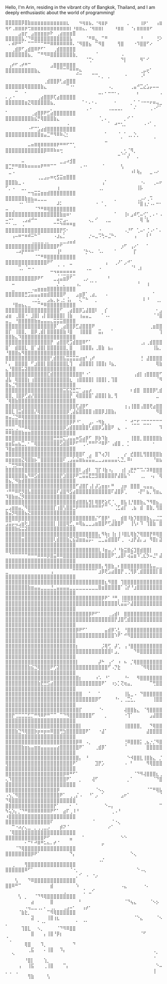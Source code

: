 Hello, I'm Arin, residing in the vibrant city of Bangkok, Thailand, and I am deeply enthusiastic about the world of programming!

⣿⣿⣿⣿⣿⡿⣿⣷⣶⣶⣶⣶⣶⣶⣶⣶⣶⣶⣶⣆⠀⠀⠀⠲⢶⣶⣦⡀⠐⢶⣶⡶⠀⠀⠀⠀⠀⠀⡀⠀⠀⠀⢰⡶⠂⠀⠀⢠⣶⢶⠖⢀⣶⣶⣶⡶⢒⣶⣶⣶⣶⣶⣶⣶⣶⣶⣶⣶⣶⡆⠰⣶⣶⣄⡀⠐⢶⣶⣶⡆⠀⠀⠀⠰⣶⣶⠀⠀⠐⡄⣶⣶⣶⣶⠖⠀⠀⠀⠀⠀⠀⠀⣠⣶⡖⠀⣠⣶⣶⣶⣶⡶⠗⠀⢀⣴⣶⣶⣶⣿
⣿⣿⣿⣿⣿⣧⡈⠙⠿⣿⣿⣿⣿⣿⣿⣿⣿⣿⣿⣿⣧⠀⠀⠀⠀⠈⠛⠿⣄⠀⠉⠛⠀⠀⠀⠀⠀⠀⠀⠀⠀⠀⠘⠀⠀⠀⠀⢘⠕⠀⠄⠾⠟⠛⠁⠀⠉⠉⠉⠉⠉⠛⠛⠿⠿⠿⠿⠿⠿⠿⠄⠈⠻⣿⣿⣦⠀⠉⠻⣿⠀⠀⠀⠀⢻⣿⠀⠀⠀⠐⠹⣿⣿⠋⠔⠀⠀⠀⠀⠀⢀⣾⡿⠋⣠⣾⣿⠿⠟⠋⠁⠀⠀⢀⣾⣿⣿⣿⣿⣿
⣿⣿⣿⣿⣿⣿⣿⣦⡀⠀⠉⠛⠻⠿⣿⣿⣿⣿⣿⣿⣿⣷⡀⠀⠀⠀⠀⠀⠈⠀⠀⠀⠀⠀⠀⠀⠠⠀⠀⠀⠀⠀⠀⠀⠀⠀⠀⠀⠀⠀⠀⠀⠀⠀⠀⠀⠀⠀⠀⠀⠀⠀⠀⠀⠀⠀⠀⠀⠀⠀⠀⠀⠀⠀⠈⢉⠂⠀⠀⠀⠀⠀⠀⠀⠀⠙⡇⠀⠀⠀⠀⠻⠁⠊⠀⠀⠀⠀⠀⢠⠞⠋⠠⠞⠛⠉⠀⠀⠀⠀⠀⠀⣠⣿⣿⣿⠿⣿⣿⣿
⣿⣿⣿⣿⣿⣿⣿⣿⣿⣷⣄⠀⠀⠀⠀⠀⠉⠉⠉⠉⠛⠛⢛⠦⠀⠀⠀⠀⠀⠀⠀⠀⠀⠀⠀⠀⠀⠀⠀⠀⠀⠀⢀⡤⢖⠁⠀⠀⠀⠀⠀⠀⠀⠀⠀⠀⠀⠀⠀⠀⠀⠀⠀⠀⠀⠀⠀⠀⠀⠀⠀⠉⠉⠀⠀⠀⠉⠉⠄⡀⠀⡀⠀⠀⠀⠀⠐⠀⠀⠀⠀⠠⠃⠀⠀⠀⠀⠀⠀⠀⠀⠀⠀⠀⠀⠀⠀⠀⠀⠀⢀⣾⣿⣿⡿⢃⣴⣿⣿⣿
⣿⣿⣿⣿⣿⣿⢿⣿⣿⣿⣿⣷⣄⠀⠀⠀⠀⠀⠀⠉⠐⠂⠀⠀⠀⠀⠀⠀⠀⠀⠀⠀⠠⡀⠀⠀⠀⠀⠀⢀⣤⠚⣉⣔⣡⡤⠤⠤⠀⠀⠀⠀⠒⠀⠀⠄⠀⠀⠀⠀⠀⠀⠀⠀⠀⠀⠀⠀⠀⠀⠀⠀⠀⠀⠀⠀⠀⠀⣀⡀⠄⠤⠤⠄⡀⠀⠀⠀⠀⠀⡄⠀⠀⠀⠀⠀⠀⢀⠄⡠⠐⠀⠀⠀⠀⠀⠀⠀⢀⣴⣿⣿⡿⢏⣴⣿⣿⣿⣿⣿
⣿⣿⣿⣿⣿⣿⣶⣝⢿⣿⣿⣿⣿⣿⣦⡀⠀⠀⠀⠀⠀⠀⠀⠀⠁⠂⠄⠂⠄⠀⠀⠀⠀⠀⠂⠀⠀⠀⠀⡀⠁⠈⠐⠒⠒⠖⠶⢤⣀⠀⠀⠀⠀⠀⠀⠀⠀⠀⠀⠀⠀⠀⠀⡀⠀⠀⠀⠀⠀⠀⠀⠀⠀⠀⢀⠠⠀⠀⠀⠀⠀⢀⣀⣀⣀⡀⠀⠀⠀⠌⠀⠀⠀⠀⢀⠠⠊⠁⠁⠀⠀⠀⠀⠀⠀⠀⢀⣴⣿⡿⠟⣋⣴⣿⣿⣿⣿⣿⣿⣿
⣿⣿⣿⣿⣿⣿⣿⣿⣷⣮⡛⢿⣿⣿⣿⣷⣄⠀⠀⠀⠀⠀⠀⠀⠀⠀⠀⠀⠀⠈⡀⠄⠀⠀⠀⠀⠀⡀⠊⠈⠀⠀⠀⠀⠀⠀⠀⠀⠀⠀⠀⠀⠀⠀⠀⠀⠀⠀⠀⠀⠀⠀⠀⠀⠀⠀⠀⠀⠠⠀⠀⠀⠀⠀⠀⠀⠀⠀⠀⠀⠀⠁⠀⠴⠒⢂⡀⠀⠀⠀⠀⠀⠠⠐⠁⢀⠀⠀⠀⠀⠀⠀⠀⠀⠀⠐⠋⠉⣡⣴⣾⣿⣿⣿⣿⣿⣿⣿⣿⣿
⣿⣿⣿⣿⣿⣿⣿⣿⣿⣿⣿⣶⣤⣉⠛⠻⠿⠷⢌⡂⠀⠀⠀⠀⠀⠀⠀⠀⠀⠀⠀⠁⠀⠀⠀⠈⠀⠁⢀⡀⡑⡀⠀⠀⠀⠀⠀⠀⠀⠀⠀⠀⠀⠀⠀⠀⠀⠀⠀⠀⠀⠀⠀⠀⠀⠀⠀⠀⠀⠀⠀⠀⠀⠀⠀⠀⠀⠀⠀⠀⣀⠀⠀⠀⠀⠁⠀⠀⠀⠀⠀⠀⠀⠀⠀⠈⠀⠀⠀⠀⠀⠀⠀⠀⠀⠤⠶⠿⢿⠿⠿⠿⠿⠿⠟⠛⠛⠋⠉⢁
⣿⣿⣿⣿⣿⣿⣿⣿⣿⣿⣿⣿⡿⠿⠿⠷⠶⢒⠀⠀⠀⠀⠀⠀⠀⠀⠀⠀⠀⠀⠀⠀⠀⠀⠀⠀⡀⢂⠈⠻⡀⠀⠀⠀⠀⠀⠀⠀⠀⠀⠀⠀⠀⠀⠀⠀⠀⠀⠀⠀⠀⠀⠀⠀⠀⠀⠀⠀⠀⠀⠀⠀⠀⠀⠀⠀⠀⠀⠀⠀⠀⠀⠀⠀⠒⠈⠁⡜⠀⠀⡀⠀⠀⠀⠀⠀⠀⠀⠀⠀⠀⠀⠀⠤⠀⠀⠀⠀⠀⠀⠀⠀⠀⠀⠀⣀⣠⠴⣺⣿
⣿⣉⡛⠛⠿⠿⠷⠶⠶⠶⠶⠟⠛⠛⠉⠉⠀⠀⠀⠀⠀⠀⠀⠠⠐⠂⠀⠀⠀⠀⠈⠀⠀⠀⠀⠀⢣⠀⠀⠀⠀⠀⠀⠀⠀⠀⠀⠀⠀⠀⣀⠠⠀⠀⠀⠀⠀⠀⠀⠀⠀⠀⠀⠀⠀⠀⠀⠀⠀⠀⠀⠀⠀⠀⠀⠀⠀⠀⠀⠀⠀⠀⠀⠀⠀⠀⠀⠀⠰⠇⢷⡄⠀⠀⣀⠠⠔⠀⠀⠀⠀⠀⠀⠀⠀⠀⠀⠀⢀⣀⣠⡤⠶⢖⣫⣭⣶⣿⣿⣿
⣿⣿⣿⣷⣀⠠⠀⠀⠀⠀⠀⠀⠀⠀⠀⠀⠀⠀⠀⠀⠀⠀⠀⠀⠀⠀⠀⠀⠀⠀⢠⠁⠀⠀⠀⠀⠀⠀⠀⠀⠀⠀⠐⠄⠀⠀⢀⠤⠖⠋⡀⠠⠀⠀⣀⡀⠀⠀⠀⠀⠀⠀⠀⠀⠀⢰⠀⠀⠀⠀⠀⠀⠀⠀⠀⠀⠀⠀⢀⡀⠀⠀⠀⠀⠀⠀⠀⠀⠀⠀⢸⡧⠀⠀⠀⠀⠀⠀⠀⠀⠀⠀⠀⠀⠀⠒⢲⣭⣭⣶⣶⣾⣿⣿⣿⣿⣿⣿⣿⣿
⣿⣿⣿⣿⣿⣿⣷⣶⣦⣤⣀⣀⣀⠀⠀⠀⠀⠀⠀⠀⠀⠀⠀⠀⠀⠀⠀⠀⠀⠀⠀⠀⠀⠀⡀⠀⠀⠀⠀⠀⠀⢀⡠⠔⢀⠩⠀⠀⠀⠀⠀⠀⠀⠐⠂⠈⠉⠉⠀⠀⠀⠀⠀⠀⠀⠼⠅⠀⠀⠀⠀⠀⠀⠀⠀⠀⠀⠐⠀⠁⡀⠀⠀⠀⠀⠀⠀⠀⠀⠀⠘⣿⢰⡐⠠⠄⠒⠂⠤⠀⢀⠀⠀⠀⠀⠀⠀⠈⠙⠛⠿⢿⣿⣿⣿⣿⣿⣿⣿⣿
⣿⣿⣿⣿⣿⣿⣿⣿⣿⣿⣿⣿⣿⣿⣿⣿⣿⣷⣶⠶⠂⠀⠀⠀⠀⠀⠀⠀⠀⠀⠀⠀⠀⠀⠁⠀⠀⢸⠆⣠⠾⢋⠤⢊⠁⡀⠄⠂⠠⠤⠒⠂⠀⠀⢀⣠⣴⠚⠒⠀⠀⠀⠀⠀⠀⠶⡒⣠⠄⠀⠀⠀⠀⠀⠀⢄⡀⠊⠀⠀⢀⣀⠀⠀⠀⠀⠀⠀⠀⠀⠀⢿⠈⣧⠀⠀⠀⠀⠉⠁⠐⠂⠀⠠⠀⠀⠀⠀⠀⠀⠀⠀⠀⠉⠉⠙⠛⠛⠛⠿
⣿⣿⣿⣿⣿⣿⣿⣿⣿⣿⣿⣿⣿⣿⣿⣿⣿⡟⡫⠂⠀⠀⠀⠀⠀⠀⠀⠀⠀⠐⠀⠀⠀⠀⠀⠀⠀⠠⡘⠋⠀⢁⠤⠂⢈⠠⠂⠁⠄⠀⠀⢠⠤⠶⠒⠶⠾⠭⠓⠉⠀⠀⠀⠀⠠⣰⣄⡁⠀⠀⠀⠀⠀⠀⠀⡐⠤⣀⠩⢓⠤⣈⠓⠄⠀⠀⠀⠀⠀⢠⠀⠀⠀⠇⠃⠀⠀⠀⠀⠀⠀⠀⠀⠀⠀⠀⢀⣀⣀⣀⢀⡀⠀⠀⠀⣀⣀⣠⣤⣴
⣿⣿⣿⣿⣿⣿⣿⣿⣿⣿⣿⣿⣿⣿⣿⣿⠟⠋⠀⠀⠀⠀⠀⠀⠀⠀⠀⠀⠀⠀⠀⠀⠀⠀⠀⠀⡰⠋⠀⢠⠔⠁⠀⠀⠁⠀⠀⠀⠀⠀⠀⠀⠠⠴⡟⠛⠛⠛⠉⠁⠀⠀⠀⠀⠀⢸⠃⠀⠀⠀⠀⠀⠀⠈⡓⠢⠄⠀⠡⠄⠀⠀⠀⠁⠀⠀⠀⠀⠀⡏⠀⠀⠀⠀⠀⠀⠀⠀⠀⠀⠀⠀⠀⠀⠀⠀⠀⠈⠉⠛⠿⣿⣿⣿⣿⣿⣿⣿⣿⣿
⣿⣿⣿⣿⣿⣿⣿⣿⣿⣿⣿⣿⣿⠟⠋⠀⠀⠀⠀⠀⣀⠀⠀⠀⠀⠀⠀⠀⠀⠀⠀⢠⠀⠀⢀⠜⠁⡠⠚⠁⠀⠀⠀⠀⠀⠀⠀⠀⠀⠀⠀⠀⠀⢉⡀⠈⠤⠠⠀⠀⠀⠀⠀⠀⠀⠈⠀⠁⠀⠀⠀⠀⠀⠀⢀⣀⠀⠀⠠⠀⠀⠀⠀⠀⠀⠀⠀⠀⠈⠃⢀⡆⠀⠀⠀⠀⠀⠀⠀⠀⠀⠀⠀⠀⠀⠀⠀⠀⠀⠀⠀⠀⠉⠙⢛⢛⣛⣛⣛⣛
⣿⣿⣿⣿⣿⣿⣿⣿⣿⡿⠟⠋⠀⠀⠀⣀⣠⣤⣶⡿⠋⠀⠀⠀⢀⡠⠀⠀⠀⠀⠀⠀⠃⠀⠀⠀⠀⠀⠀⠀⠀⠀⠀⠀⠀⠀⠀⠀⠀⠀⠀⠤⠀⠀⠀⠀⠀⠀⠀⠀⠀⠀⠀⠀⠀⡘⠀⡀⠀⠀⠀⢠⡀⠀⠀⠈⠁⠁⠀⠀⠀⠀⠀⠀⠀⠀⠀⠀⠀⠀⠘⠀⠀⢰⠀⠀⠀⠀⠀⠀⣀⠀⠀⠀⠀⠀⠠⣤⣶⣶⣶⣿⣿⣿⣿⣿⣿⣿⣿⣿
⣿⣿⣿⣿⣿⣿⣛⣩⣥⣤⣤⣶⣶⣾⣿⣿⣿⣿⠟⠀⠀⠀⣠⣶⡿⠁⢀⣴⡀⠀⠀⠠⠀⠀⠀⠀⠀⠀⠀⠀⠀⠀⠀⠀⠀⠀⠁⠀⠀⠀⠀⠀⠀⠀⠀⠀⠀⢀⣀⣂⠀⠀⣠⣦⡀⡦⢀⡂⢨⡄⠀⠀⢅⠉⠓⠀⠀⡀⠀⠀⠀⠀⠀⠀⠀⠀⠀⠀⠀⠀⠀⠀⠇⠘⠀⠀⢀⡀⠀⠀⠘⣿⣶⣦⣄⣀⠀⠀⠉⠛⠿⣿⣿⣿⣿⣿⣿⣿⣿⣿
⣿⣿⣿⣿⣿⣿⣿⣿⣿⣿⣿⣿⣿⣿⣿⣿⣿⠋⠀⢀⣴⣿⣿⡿⣡⣼⣿⣿⠇⠀⠀⡎⠀⠀⠀⠀⠀⠀⠀⠀⠀⠀⠀⠀⠀⠀⠀⠂⣠⣴⣶⠀⢀⣿⣿⠐⠀⣸⣿⡇⢠⡇⣿⣿⣿⣿⣿⡇⢸⣷⠀⠀⢰⣤⣤⣀⠀⠀⠀⠁⠠⠄⠀⠀⠀⠀⠀⠀⠀⠀⠀⠀⠀⠀⠀⠈⠘⣿⣤⣀⠀⠘⣿⣿⣿⣿⣿⣷⣶⣤⣤⣤⣄⣭⣭⣭⣿⣿⣿⣿
⣿⣿⣿⣿⣿⣿⣿⣿⣿⣿⣿⣿⣿⣿⣿⡿⠁⢀⣴⣿⣿⡿⣋⣼⣿⣿⣿⠟⠀⠀⠀⠀⠀⠀⠀⠀⠀⠀⠀⠀⠀⠀⠀⠀⠀⢀⣶⣿⣿⣿⡏⠀⢸⣿⣿⡀⠀⣿⡿⢀⣾⡇⣿⣿⣿⣿⣿⣷⠸⣿⠀⠀⢸⣿⣿⣿⠀⠀⣭⡄⠀⠀⠁⠀⠀⠀⠀⠀⠀⠀⠀⠀⠀⠀⠀⠀⠀⢹⣿⣿⣷⣄⠹⣿⣿⣿⣿⣿⣿⣿⣿⣿⣿⣿⣿⣿⣿⣿⣿⣿
⣿⣿⣿⣿⣿⣿⣿⣿⣿⣿⣿⣿⣿⣿⡟⠀⣴⣿⣿⢟⣩⣾⣿⣿⠿⠋⠁⠀⠀⠀⠀⠀⠀⠀⠀⠀⠀⠀⠀⠀⠀⠀⢀⡄⢀⣾⣿⣿⣿⣿⠁⠀⣾⣿⣿⣇⠀⣿⠁⣼⣿⡇⣿⣿⣿⣿⣿⣿⡀⣿⠀⠀⢸⣿⣿⣿⡄⢀⣿⣷⠀⣦⡄⠀⠀⠀⠀⠀⠀⠀⠀⠀⠀⠀⠀⢸⣧⡀⠘⣿⣿⣿⣦⠻⣿⣿⣿⣿⣿⣿⣿⣿⣿⣿⣿⣿⣿⣿⣿⣿
⣿⣿⣿⣿⣿⣿⣿⣿⣿⣿⣿⣿⣿⣿⢃⣾⣿⣿⣧⣭⣭⣭⣭⣴⣶⠃⢠⠞⠀⠀⠀⠀⠀⠀⠀⠀⠀⠀⠀⠀⠀⠀⢘⠀⣼⣿⣿⣿⣿⠃⡄⠀⣿⣿⣿⣿⠀⠋⣰⣿⣿⡇⣿⣿⣿⣿⣿⣿⣇⢹⠀⠀⣼⣿⣿⣿⡇⢸⣿⣿⡆⠸⣦⡀⠀⠀⠀⠀⠀⠀⠀⠀⠀⠀⠀⠀⢿⣷⣄⠘⣿⣿⣿⣥⣽⣿⣿⣿⣿⣿⣿⣿⣿⣿⣿⣿⣿⣿⣿⣿
⣿⣿⣿⣿⣿⣿⣿⣿⣿⣿⣿⣿⣿⣏⣾⣿⣿⣿⣿⣿⣿⣿⣿⣿⠃⠐⠁⠀⠀⠀⠀⠀⠀⠀⠀⠀⠀⠀⠀⠀⢠⣾⡇⢰⣿⣿⣿⣿⠋⣼⣧⠀⢿⣿⣿⣿⡆⢰⣿⣿⣿⣿⣿⣿⣿⣿⣿⣿⣿⣆⠀⢰⣿⣿⣿⣿⡇⢸⣿⣿⡇⡀⢹⣿⠀⠀⠀⠀⠀⠀⠀⠀⠀⠀⠀⠀⠈⠻⣿⣦⣈⢻⣿⣿⣿⣿⣿⣿⣿⣿⣿⣿⣿⣿⣿⣿⣿⣿⣿⣿
⣿⣿⣿⣿⣿⣿⣿⣿⣿⣿⣿⣿⣿⣿⣿⣿⣿⣿⣭⣯⣝⣛⣉⠁⣠⣤⡴⠀⠀⠀⠀⠀⠀⠀⠀⠀⠀⠀⠀⠆⣾⣿⠀⣿⣿⣿⡿⢃⣾⣿⣿⡀⢸⣿⡿⢋⣴⡜⣿⣿⣿⣿⣿⣿⣿⣿⣿⣿⣿⡟⠀⢾⣿⣿⣿⣿⠁⣼⣿⣿⡇⣷⡀⢻⠀⠀⠀⠀⠀⠀⠀⠀⠀⠀⠀⠀⣀⠀⠈⢿⣿⣷⣿⣿⣿⣿⣿⣿⣿⣿⣿⣿⣿⣿⣿⣿⣿⣿⣿⣿
⣿⣿⣿⣿⣿⣿⣿⣿⣿⣿⣿⣿⣿⣿⣿⣿⣿⣿⣿⣿⣿⣿⢏⣼⡿⠋⠀⠀⠀⠀⠀⠀⠀⠀⠀⠀⠀⢰⢠⢸⣿⣿⢠⣿⣿⢟⣴⣿⣿⣿⣿⣇⢸⣭⣾⣿⣿⣿⡜⢿⣿⣿⣿⣿⣿⣿⣿⣿⡿⢁⣼⣮⣿⣿⣿⣿⢰⣿⣿⡿⣸⣿⣷⡄⠀⠀⠀⠀⠀⠀⠀⠀⠀⠀⠀⠀⠻⣿⣶⣤⣈⣙⠿⢿⣿⣿⣿⣿⣿⣿⣿⣿⣿⣿⣿⣿⣿⣿⣿⣿
⣿⣿⣿⣿⣿⣿⣿⣿⣿⣿⣿⣿⣿⣿⣿⣿⣿⣿⣿⣿⡿⠟⠘⠁⡀⠀⣠⠄⠐⠻⣷⡀⡀⠀⠀⠀⠀⠈⠀⢚⣉⣋⠈⣉⣉⡉⠉⠉⠉⣉⣉⡉⢀⠙⠛⠿⢿⣿⣿⣿⣿⣿⣿⣿⣿⣿⣿⡿⣡⣾⣿⣿⣿⣿⣿⢃⣾⣿⡿⣡⣿⣿⠟⠀⣄⠀⠠⠀⠀⠀⠀⠀⠀⠀⠀⠀⠀⠹⠿⠿⣿⣿⣿⣷⣶⣶⣿⣿⣿⣿⣿⣿⣿⣿⣿⣿⣿⣿⣿⣿
⣿⣿⣿⣿⣿⣿⣿⣿⣿⣿⣿⣿⣿⣿⣿⣛⣛⣛⣍⣡⣤⣤⠶⣫⣴⡿⠋⠀⡿⡷⠹⣷⠀⠀⠀⠀⠀⠀⠀⢸⣿⣿⡀⣿⣿⣿⣿⣿⣷⣶⣶⣯⣤⣦⣉⡀⠂⠉⢿⣿⣿⣿⣿⣿⣿⣿⣫⣾⣿⠿⠟⠋⠉⢉⠡⠛⠛⠋⠚⠿⠟⠁⢠⣾⣿⢀⠀⡁⠀⠀⠀⠀⠀⠀⠀⠂⠀⠀⠹⣿⣶⣿⣿⣿⣿⣿⣿⣿⣿⣿⣿⣿⣿⣿⣿⣿⣿⣿⣿⣿
⣿⣿⣿⣿⣿⣿⣿⣿⣿⣿⣿⣿⣿⣿⣿⣿⣿⣿⣿⣿⣿⣿⣿⣿⠏⠀⣠⠀⣿⠙⢴⡹⡇⠀⠀⠀⠀⡔⠀⣞⣿⣿⣇⢻⣿⣿⣿⣿⣷⣶⣶⣶⣶⣶⣝⢿⣿⣷⡦⠉⣿⣿⣿⣿⣿⣿⣿⠏⢀⣠⣥⣬⣶⣦⣬⣭⣤⣀⣀⣠⣤⣤⣤⣤⢅⣙⡀⠿⠆⠀⠀⠀⠀⠀⠀⠘⣶⣦⡀⠉⢛⡻⠿⢿⣿⣿⣿⣿⣿⣿⣿⣿⣿⣿⣿⣿⣿⣿⣿⣿
⣿⣿⣿⣿⣿⣿⣿⣿⣿⣿⣿⣿⣿⣿⣿⣿⣿⣿⣿⣿⣿⣿⣿⠇⣠⣾⠇⠀⢹⡏⠸⣷⠰⡄⠀⠀⢰⡇⢠⣟⡛⠉⠩⠌⠽⠿⣿⣿⣿⣿⣿⣿⣿⣿⣿⣦⠻⠿⣫⣾⣿⣿⣿⣿⣿⣿⡟⣱⣿⣿⡿⠟⣉⣭⣭⣟⣛⣻⣿⣿⣿⣿⣿⡟⣼⣿⣧⠑⠀⠀⠀⢀⡀⠀⠠⡄⠈⢿⣿⣦⡈⠻⣷⣾⣿⣿⣿⣿⣿⣿⣿⣿⣿⣿⣿⣿⣿⣿⣿⣿
⣿⣿⣿⣿⣿⣿⣿⣿⣿⣿⣿⣿⣿⣿⣿⣿⣿⣿⣿⣿⣿⣿⠋⣼⣿⡏⢠⡇⡼⣡⣶⣶⠆⠛⠀⠀⣰⡶⠀⣿⣿⣿⠀⢤⣤⣤⡀⠀⠀⠐⠛⠛⠿⢟⡻⣿⣧⣿⣿⣿⣿⣿⣿⣿⣿⠏⣼⣿⠻⣫⣴⣿⣿⣿⣿⣿⣿⣿⣿⣿⣿⣿⠏⣼⣿⡿⢁⠀⠀⠀⠠⡟⠃⣦⡀⢻⣶⣄⠹⣿⣷⣶⣌⡻⣿⣿⣿⣿⣿⣿⣿⣿⣿⣿⣿⣿⣿⣿⣿⣿
⣿⣿⣿⣿⣿⣿⣿⣿⣿⣿⣿⣿⣿⣿⣿⣿⣿⣿⣿⣿⣿⣿⣾⣿⣿⣧⣻⡇⢿⣿⢟⣵⢏⠈⡀⠀⣿⣧⢸⡘⣿⣿⣷⣄⠙⠻⣿⣦⣀⣀⣠⣶⣶⣤⡈⠻⣿⣿⣿⣿⣿⣿⣿⣿⡏⢰⣿⢣⣿⣿⣛⠟⠛⠛⠛⠛⠛⠛⠛⠋⠉⠀⠁⢈⣋⣴⡏⠀⢀⣦⠀⣾⠀⣿⣷⡀⢻⣿⣷⣬⡻⢿⣿⣿⣦⣝⣿⣿⣿⣿⣿⣿⣿⣿⣿⣿⣿⣿⣿⣿
⣿⣿⣿⣿⣿⣿⣿⣿⣿⣿⣿⣿⣿⣿⣿⣿⣿⣿⣿⣿⣿⣿⣿⣿⣿⣿⣿⣿⡌⠋⣿⡿⠃⢀⡀⠀⣾⣿⠸⣷⡹⣿⣿⣿⣷⣄⣀⣈⣉⣩⣭⡤⢤⣡⣶⢗⣸⣿⣿⣿⣿⣿⣿⣿⡇⢸⣿⣿⢿⣋⡀⠶⢿⣦⣀⣀⣠⣶⣿⣿⠟⢋⣼⣿⣿⠟⠀⠀⢸⢣⠆⠹⠀⢹⣿⣷⠀⣿⣿⣿⣿⣷⣮⣭⣽⣿⣿⣿⣿⣿⣿⣿⣿⣿⣿⣿⣿⣿⣿⣿
⣿⣿⣿⣿⣿⣿⣿⣿⣿⣿⣿⣿⣿⣿⣿⣿⣿⣿⣿⣿⣿⣿⣿⣿⣿⣿⣿⣿⣿⡄⠻⢷⡆⢸⡆⢸⠸⣿⣇⢿⣷⡙⢿⣿⣿⡟⠿⢿⣿⣿⣿⣿⣿⣿⣶⣿⣿⣿⣿⣿⣿⣿⣿⣿⢇⣾⣿⣿⣷⣍⣮⣽⣶⣶⣬⡭⠍⠉⣉⣀⣬⣾⣿⣿⠏⢀⠀⠠⣰⡟⣼⡄⣠⠀⠻⣿⡆⣽⣿⣿⣿⣿⣿⣿⣿⣿⣿⣿⣿⣿⣿⣿⣿⣿⣿⣿⣿⣿⣿⣿
⣿⣿⣿⣿⣿⣿⣿⣿⣿⣿⣿⣿⣿⣿⣿⣿⣿⣿⣿⣿⣿⣿⣿⣿⣿⣿⣿⣿⣿⣇⠸⣶⣤⡠⠃⠘⣷⣭⣿⣮⣹⣿⣾⣿⣿⡇⠀⠀⠀⠀⠈⠉⠉⠉⠉⠉⠛⠛⠛⠿⠿⠿⡿⣿⣭⠿⠿⣿⣿⣿⣿⣿⣿⣿⣿⣿⣿⣿⣿⣿⣿⣿⠟⢁⣠⣿⠇⢴⣭⣶⠹⢁⣎⡳⠤⣘⠃⣼⣿⣿⣿⣿⣿⣿⣿⣿⣿⣿⣿⣿⣿⣿⣿⣿⣿⣿⣿⣿⣿⣿
⣿⣿⣿⣿⣿⣿⣿⣿⣿⣿⣿⣿⣿⣿⣿⣿⣿⣿⣿⣿⣿⣿⣿⣿⣿⣿⣿⣿⣿⣿⡄⢻⣿⣷⣀⠆⣿⣿⣿⣿⣿⣿⣿⣿⣿⣧⣤⣀⣀⣀⠀⠀⠀⠀⠀⠀⠀⠀⠀⠀⠀⠀⠀⢠⠀⠀⠀⠀⠀⠀⠉⠉⠉⠉⠉⠉⠉⠁⣰⡿⢟⣡⣴⣿⣿⡟⢀⢈⢻⡿⢁⣾⣿⣿⣿⣿⡇⣿⣿⣿⣿⣿⣿⣿⣿⣿⣿⣿⣿⣿⣿⣿⣿⣿⣿⣿⣿⣿⣿⣿
⣿⣿⣿⣿⣿⣿⣿⣿⣿⣿⣿⣿⣿⣿⣿⣿⣿⣿⣿⣿⣿⣿⣿⣿⣿⣿⣿⣿⣿⣿⣿⣆⠻⣿⣿⠀⢹⣿⣿⣿⣿⣿⣿⣿⣿⣿⣿⣿⣿⣿⣿⣿⣿⣿⣿⣿⣷⣶⣤⣤⣀⣀⣀⣘⣀⣤⣤⣤⣤⣀⣀⣀⣀⣀⣀⣀⣀⣀⣿⣶⣿⣿⣿⣿⣿⠁⢨⡞⠘⣰⣿⣿⣿⣿⣿⣿⣿⣿⣿⣿⣿⣿⣿⣿⣿⣿⣿⣿⣿⣿⣿⣿⣿⣿⣿⣿⣿⣿⣿⣿
⣿⣿⣿⣿⣿⣿⣿⣿⣿⣿⣿⣿⣿⣿⣿⣿⣿⣿⣿⣿⣿⣿⣿⣿⣿⣿⣿⣿⣿⣿⡿⠟⠁⠘⠛⡀⢸⣿⣿⣿⣿⣿⣿⣿⣿⣿⣿⣿⣿⣿⣿⣿⣿⣿⣿⣿⣿⣿⣿⣿⣿⣿⣿⣿⣿⣿⣿⣿⣿⣿⣿⣿⣿⣿⣿⣿⣿⣿⣿⣿⣿⣿⣿⣿⢇⣬⣭⠕⣼⣿⣿⣿⣿⣿⣿⣿⣿⣿⣿⣿⣿⣿⣿⣿⣿⣿⣿⣿⣿⣿⣿⣿⣿⣿⣿⣿⣿⣿⣿⣿
⣿⣿⣿⣿⣿⣿⣿⣿⣿⣿⣿⣿⣿⣿⣿⣿⣿⣿⣿⣿⣿⣿⣿⣿⣿⣿⡿⠟⠋⠁⠀⠀⢀⣠⣾⠇⠀⣿⣿⣿⣿⣿⣿⣿⣿⣿⣿⣿⣿⣿⣿⣿⣿⣿⣿⣿⣿⣿⣿⣿⣿⣿⣿⣿⣿⣿⣿⣿⣿⣿⣿⣿⣿⣿⣿⣿⣿⣿⣿⣿⣿⣿⣿⡟⣸⣿⢋⣾⣿⣿⣿⣿⣿⣿⣿⣿⣿⣿⣿⣿⣿⣿⣿⣿⣿⣿⣿⣿⣿⣿⣿⣿⣿⣿⣿⣿⣿⣿⣿⣿
⣿⣿⣿⣿⣿⣿⣿⣿⣿⣿⣿⣿⣿⣿⣿⣿⣿⣿⣿⣿⣿⣿⡿⠟⠋⠁⠀⠀⠀⠀⠀⣤⣾⡿⠡⣃⠀⠘⣿⣿⣿⣿⣿⣿⣿⣿⣿⣿⣿⣿⣿⣿⣿⣿⣿⣿⣿⣿⣿⣿⣿⣿⣿⣿⣿⣿⣿⣿⣿⣿⣿⣿⣿⣿⣿⣿⣿⣿⣿⣿⣿⣿⣿⠱⠟⠁⠚⠻⣿⣿⣿⣿⣿⣿⣿⣿⣿⣿⣿⣿⣿⣿⣿⣿⣿⣿⣿⣿⣿⣿⣿⣿⣿⣿⣿⣿⣿⣿⣿⣿
⣿⣿⣿⣿⣿⣿⣿⣿⣿⣿⣿⣿⣿⣿⣿⣿⣿⣿⣿⣿⣿⣿⡆⠀⠀⠀⠀⠀⠀⠀⡨⢿⢋⠀⡼⢁⠀⢠⠘⣿⣿⣿⣿⣿⣿⣿⣿⣿⣿⣿⣿⣿⣿⣿⣿⣿⣿⣿⣿⣿⣿⣿⣿⣿⣿⣿⣿⣿⣿⣿⣿⣿⣿⣿⣿⣿⣿⣿⣿⣿⣿⣿⠇⣠⡀⠀⠀⠀⠀⠙⠿⣿⣿⣿⣿⣿⣿⣿⣿⣿⣿⣿⣿⣿⣿⣿⣿⣿⣿⣿⣿⣿⣿⣿⣿⣿⣿⣿⣿⣿
⣿⣿⣿⣿⣿⣿⣿⣿⣿⣿⣿⣿⣿⣿⣿⣿⣿⣿⣿⣿⣿⣿⡇⠀⠀⠀⠀⠀⠀⡼⠓⠀⢠⠊⠀⠰⠀⠦⠀⡈⢿⣿⣿⣿⣿⣿⣿⣿⣿⣿⣿⣿⣿⣿⣿⣿⣷⣮⣙⢿⣿⣿⣿⠟⢋⣽⣿⣿⣿⣿⣿⣿⣿⣿⣿⣿⣿⣿⣿⣿⣿⠋⠠⡙⣗⠀⠀⠀⠀⠀⠀⠈⠻⢿⣿⣿⣿⣿⣿⣿⣿⣿⣿⣿⣿⣿⣿⣿⣿⣿⣿⣿⣿⣿⣿⣿⣿⣿⣿⣿
⣿⣿⣿⣿⣿⣿⣿⣿⣿⣿⣿⣿⣿⣿⣿⣿⣿⣿⣿⣿⣿⣿⣿⡆⠀⠀⠀⠀⠰⠡⠀⠘⠁⠀⠀⠀⠀⠘⠂⠀⠀⠻⣿⣿⣿⣿⣿⣿⣿⣿⣿⣿⣿⣿⣿⣿⣿⣿⣿⣷⣟⣛⣫⣴⣿⣿⣿⣿⣿⣿⣿⣿⣿⣿⣿⣿⣿⣿⣿⠟⠁⠀⠰⡢⡁⢝⢶⣤⡀⠀⠀⠀⠀⠀⠉⢛⣿⣿⣿⣿⣿⣿⣿⣿⣿⣿⣿⣿⣿⣿⣿⣿⣿⣿⣿⣿⣿⣿⣿⣿
⣿⣿⣿⣿⣿⣿⣿⣿⣿⣿⣿⣿⣿⣿⣿⣿⣿⣿⣿⣿⣿⣿⣿⣿⠀⠀⠁⠀⠀⠁⠀⠀⠀⠀⠀⠀⠀⢸⣧⣀⠠⠀⠙⣿⣿⣿⣿⣿⣿⣿⣿⣿⣿⣿⣿⣿⣿⣿⣿⣿⣿⣿⣿⣿⣿⣿⣿⣿⣿⣿⣿⣿⣿⣿⣿⣿⣿⡿⠋⠀⠀⠀⠀⠘⠂⡀⢀⣉⣂⡀⠀⠀⠀⠀⠀⢸⣿⣿⣿⣿⣿⣿⣿⣿⣿⣿⣿⣿⣿⣿⣿⣿⣿⣿⣿⣿⣿⣿⣿⣿
⣿⣿⣿⣿⣿⣿⣿⣿⣿⣿⣿⣿⣿⣿⣿⣿⣿⣿⣿⣿⣿⣿⣿⡏⠀⠀⠀⠀⠀⠈⠂⠀⠀⠀⠀⠀⠀⢼⣿⣿⣷⣄⠀⠈⢻⣿⣿⣿⣿⣿⣿⡟⢉⣉⣉⣉⣋⡉⠛⠻⠿⠟⠛⠉⠉⠀⠉⠙⠻⣿⣿⣿⣿⣿⣿⣿⠋⠀⠀⠀⡀⠀⠀⠀⠀⠀⠐⢹⠁⠀⠀⠀⠀⠀⣠⣼⣿⣿⣿⣿⣿⣿⣿⣿⣿⣿⣿⣿⣿⣿⣿⣿⣿⣿⣿⣿⣿⣿⣿⣿
⣿⣿⣿⣿⣿⣿⣿⣿⣿⣿⣿⣿⣿⣿⣿⣿⣿⣿⣿⣿⣿⣿⣿⡇⠀⠀⠀⠀⠀⠀⠀⠀⠀⠀⠀⠀⠀⢸⣿⣿⣿⣿⡀⠀⠀⠙⢿⣿⣿⣿⣿⣿⣷⣙⠻⢿⣿⣿⡷⡶⠶⡶⠶⠿⣿⣿⢛⣳⣿⣿⣿⣿⣿⣿⠟⠁⠀⠀⠐⣼⠁⠀⠀⠀⠀⠀⠀⠀⠀⠀⠀⠀⠀⣼⣿⣿⣿⣿⣿⣿⣿⣿⣿⣿⣿⣿⣿⣿⣿⣿⣿⣿⣿⣿⣿⣿⣿⣿⣿⣿
⣿⣿⣿⣿⣿⣿⣿⣿⣿⣿⣿⣿⣿⣿⣿⣿⣿⣿⣿⣿⣿⣿⡿⠿⠀⠠⡀⠀⠀⠀⠀⠀⠀⠀⠀⠀⠀⢘⠿⣿⣿⣿⡅⢀⣦⡐⡈⠻⣿⣿⣿⣿⣿⣿⣷⣶⣦⣤⣶⣶⣤⣤⣤⣤⣤⣴⣿⣿⣿⣿⣿⣿⠟⠁⠀⠀⠀⢀⣾⡿⠁⠀⠀⠀⠀⠀⠈⠀⠀⠀⠀⠀⠀⣿⣿⣿⣿⣿⣿⣿⣿⣿⣿⣿⣿⣿⣿⣿⣿⣿⣿⣿⣿⣿⣿⣿⣿⣿⣿⣿
⣿⣿⣿⣿⣿⣿⣿⣿⣿⣿⣿⣿⣿⣿⣿⣿⣿⣿⣿⣿⣿⣿⣿⡄⠀⠘⠀⠀⠀⠀⠀⠀⠀⠀⠀⠀⠀⠀⠑⠺⣿⣿⣇⢸⣿⣷⣄⠀⡈⢿⣿⣿⣿⣿⣿⣿⣿⣿⣿⣿⣿⣿⣿⣿⣿⣿⣿⣿⣿⣿⠟⠁⠀⠀⠀⠀⠀⣹⡟⡡⠀⠀⠀⠀⠀⠀⠠⠀⠃⠀⠀⠀⠀⠻⢿⣿⣿⣿⣿⣿⣿⣿⣿⣿⣿⣿⣿⣿⣿⣿⣿⣿⣿⣿⣿⣿⣿⣿⣿⣿
⣿⣿⣿⣿⣿⣿⣿⣿⣿⣿⣿⣿⣿⣿⣿⣿⣿⣿⡿⠿⠛⠋⠁⠀⠀⠀⠀⠀⠀⠀⠀⠀⠀⠀⠀⠀⠀⠀⠀⠀⠈⠙⠻⢼⣿⣿⣿⣆⢀⢄⠹⣿⣿⣿⣿⣿⣿⣿⣿⣿⣿⣿⣿⣿⣿⣿⣿⣿⠟⠁⠀⠀⡀⠀⠀⠀⢼⠋⠀⠀⠀⠀⠀⠀⠀⠀⠀⡀⠁⠀⠀⠀⠀⠀⠀⠈⠙⣿⣿⣿⣿⣿⣿⣿⣿⣿⣿⣿⣿⣿⣿⣿⣿⣿⣿⣿⣿⣿⣿⣿
⣿⣿⣿⣿⣿⣿⣿⣿⣿⣿⣿⣿⣿⣿⣿⣿⡿⠀⠀⠀⠀⠀⠀⠀⠀⠀⠀⠀⠈⠢⢄⠀⠀⠀⠀⠀⠀⠀⠀⠀⠀⠀⠀⠀⠈⠉⠛⢿⣧⠠⢢⡈⠻⣿⣿⣿⣿⣿⣿⣿⣿⣿⣿⣿⣿⣿⠟⠁⠀⢀⢀⡌⠠⠀⠀⠘⠁⡠⠀⠁⠀⠀⠀⠀⠀⣠⠖⠁⠀⠀⠀⠀⠀⠀⠀⠀⠀⠈⠙⢿⣿⣿⣿⣿⣿⣿⣿⣿⣿⣿⣿⣿⣿⣿⣿⣿⣿⣿⣿⣿
⣿⣿⣿⣿⣿⣿⣿⣿⣿⣿⣿⣿⣿⣿⣿⡟⠁⠀⠀⠀⠂⠀⠁⠀⠀⠀⠀⠀⠀⠀⠀⠑⠤⡄⠀⠀⠀⠀⠀⠀⠀⠀⠀⠀⠀⠀⠀⠀⠉⠳⢥⡱⡄⡈⠙⠛⠿⠿⠿⠿⠿⠿⠿⠟⠋⠁⠀⣴⠏⢀⠸⠘⠀⠀⠀⠀⠀⠀⠀⠀⠀⠀⢀⠠⠘⠀⠀⠀⠀⠀⠀⠀⠀⠀⠀⠀⠀⠀⠰⣿⣿⣿⣿⣿⣿⣿⣿⣿⣿⣿⣿⣿⣿⣿⣿⣿⣿⣿⣿⣿
⣿⣿⣿⣿⣿⣿⣿⣿⣿⣿⣿⣿⣿⣿⠏⠀⠀⠀⠀⠀⠀⠀⠀⠀⠀⠀⠀⠈⠀⠀⠀⠀⠀⠈⠐⢄⠀⠀⠀⠀⠀⠀⠀⠀⠀⠀⠀⠀⠀⠀⠀⠉⠐⠴⡔⢄⣀⠀⡀⢀⢀⣀⡠⠀⠀⠀⡾⠝⠈⠀⠀⠀⠀⠀⠀⠀⠀⠀⠀⠀⠀⠔⠁⠀⠀⠀⠀⠀⠀⠀⠀⠀⠀⠀⠀⠀⠀⠀⠀⠈⢿⣿⣿⣿⣿⣿⣿⣿⣿⣿⣿⣿⣿⣿⣿⣿⣿⣿⣿⣿
⣿⣿⣿⣿⣿⣿⣿⣿⣿⣿⣿⣿⠟⠋⠀⠀⠀⠀⠀⠀⣤⠀⠀⠀⠁⠀⠀⠀⠀⠀⠀⠀⠀⠀⠀⠀⠑⠑⠀⠀⠀⠀⠀⠀⠀⠀⠀⠀⠀⠀⠀⠀⠀⠀⠀⠂⠉⠃⠚⠿⠛⠥⠦⠄⠞⠈⠀⠀⠀⠀⠀⠀⠀⠀⠀⠀⠀⠀⠀⡤⠀⠀⠀⠀⠀⠀⠀⠀⠀⠀⠀⠀⠀⠀⠀⠀⠀⠀⠀⠀⠀⠈⠙⢿⣿⣿⣿⣿⣿⣿⣿⣿⣿⣿⣿⣿⣿⣿⣿⣿
⣿⣿⣿⣿⣿⣿⣿⣿⡿⠟⠁⠀⠀⠀⠀⠀⠀⠀⠀⠀⠙⡄⠀⠀⠀⠀⠀⠀⠀⠀⠀⠀⠀⠀⠀⠀⠀⠀⠀⠑⢄⠀⠀⠀⠀⠀⠀⠀⠀⠀⠀⠀⠀⠀⠀⠀⠀⠀⠀⠀⠀⠀⠀⠀⠀⠀⠀⠀⠀⠀⠀⠀⠀⠀⠀⠀⠀⠀⢀⡐⠀⠀⠀⠀⠀⠀⠀⠀⠀⠀⠀⠀⠀⠀⠀⠀⠀⠀⠀⠀⢀⠀⠀⠀⢻⣿⣿⣿⣿⣿⣿⣿⣿⣿⣿⣿⣿⣿⣿⣿
⣿⣿⣿⣿⣿⣿⠿⠋⠁⠀⠀⠀⠀⠀⠀⠀⠀⠀⠀⠀⠈⠐⡀⠀⠀⠀⠀⠀⠀⠀⠀⠀⠀⠀⠀⠀⠀⠀⠀⠀⠀⠑⠠⢄⠀⠀⠀⠀⠀⠀⠀⠀⠀⠀⠀⠀⠀⠀⠀⠀⠀⠀⠀⠀⠀⠀⠀⠀⠀⠀⠀⡀⠊⠀⠠⠀⠐⡠⠀⠀⠀⠀⠀⠀⠀⠀⠀⠀⠀⠀⠀⠀⠀⠀⠀⠀⠀⠀⠀⠀⠀⢣⠀⠀⠀⠙⠿⣿⣿⣿⣿⣿⣿⣿⣿⣿⣿⣿⣿⣿
⣿⣿⠿⠛⠉⠀⠀⠀⠀⠀⠀⠀⠀⠀⣾⠀⠀⠀⠀⠀⠀⠀⠱⠀⠀⠀⠀⠀⠀⠀⠀⠀⠀⠀⠀⠀⠠⣄⠀⠀⠀⠀⠀⠐⠄⠀⠀⠀⠀⠀⠀⠀⠀⠀⠀⠀⠀⠀⠀⠀⠀⠀⠀⠀⠀⠀⠀⢀⠀⠀⠀⠀⠀⢈⠀⣀⠊⠀⠀⠀⠀⠀⠀⠀⠀⠀⠀⠀⠀⠀⠀⠀⠀⠀⠀⠀⠀⠀⠀⠀⠀⠀⢣⠀⡀⠀⠀⠈⠙⠻⢿⣿⣿⣿⣿⣿⣿⣿⣿⣿
⠀⠀⠀⠀⠀⠀⠀⠀⣴⠀⠀⠀⠀⠀⣿⠀⠀⠀⠀⠀⠀⠀⠀⠃⠀⠀⠀⠀⠀⠀⠀⠀⠀⠀⠀⠀⠀⠈⠙⢦⣄⠀⠀⠀⠀⠈⠢⡢⠀⠀⠀⠀⠀⠀⠀⠠⢤⣀⣀⢀⡀⠄⠀⢀⡀⠀⠀⢀⣠⠤⠂⠀⠀⢠⡴⠂⠀⠀⠀⠀⠀⠀⠀⠀⠀⠀⠀⠀⠀⠀⠀⠀⠀⠀⠀⠀⠀⠀⠀⠀⠀⠀⠈⣷⣗⡀⠀⠀⠀⠀⠀⠉⠻⢿⣿⣿⣿⣿⣿⣿
⠀⠀⠀⠀⠀⠀⠀⠀⣽⠀⠀⠀⠀⢸⣿⢰⣆⠀⠀⠀⠀⠀⠀⠀⠀⠀⠀⠀⠀⠀⠀⠀⠀⠀⠀⠀⠀⠀⠀⠀⠈⠑⣄⠀⠀⠀⠀⠈⠢⡀⠀⠀⠀⠀⠀⠀⠀⠀⠀⠁⠐⠂⠀⠀⠀⠀⠀⠀⠀⠀⠀⠁⠀⠈⠁⠀⠀⠀⠀⠀⠀⠀⠀⠀⠀⠀⠀⠀⠀⠀⠀⠀⠀⠀⠀⠀⠀⠀⠀⠀⠀⠀⠀⢹⣿⣇⠀⠀⠢⡀⠀⠀⠀⠀⠈⠙⠻⠿⣿⣿
⠀⠀⠀⠀⠀⠀⠀⠀⣿⠀⠀⠀⡄⢸⣿⠘⡿⡆⠀⠀⠀⠀⠀⠀⠀⠀⠀⠀⠀⠀⠀⠀⠀⠀⠀⠀⠀⠀⠀⠀⠀⠀⠈⠋⠀⠀⠀⠀⠀⠈⢀⠀⠀⠀⠀⠀⠀⠀⠀⠀⠀⠀⠀⠀⠀⠀⠀⠀⠀⠀⠀⠀⠀⠀⠀⠀⠀⠀⠀⠀⠀⠀⠀⠀⠀⠀⠀⠀⠀⠀⠀⠀⠀⠀⠀⠀⠀⠀⠀⠀⠀⠀⠀⠀⢿⣿⠀⠀⠀⠹⡀⠀⠀⠀⠀⠀⠀⠀⠀⠙
⠀⠀⠀⠀⠀⠀⠀⢀⣯⠀⠀⠀⠄⢸⣿⠀⠀⠹⡄⠀⠀⠀⠀⠀⠀⠀⠀⠀⠀⠀⠀⠀⠀⠀⠀⠀⠀⠀⠀⠀⠀⠀⠀⠀⠀⠀⢀⠀⠀⠀⠀⠑⠀⠀⠀⠀⠀⠀⠀⠀⠀⠀⠀⠀⠀⠀⠀⠀⠀⠀⠀⠀⠀⠀⠀⠀⠀⠀⠀⠀⠀⠀⠀⠀⠀⠀⠀⠀⠀⠀⠀⠀⠀⠀⠀⢀⠁⠀⠀⠀⠀⠀⠀⠀⠘⣿⡇⠀⠀⠀⢱⡀⠀⠀⠀⠀⠀⠀⠀⠀
⠀⠀⠀⠀⢠⠀⠀⢸⣯⠀⠀⠀⢀⢸⣿⠀⠀⠀⠉⡄⠀⠀⠀⠀⠀⠀⠀⠀⠀⠀⠀⠀⠀⠀⠀⠀⠀⠀⠀⠀⠀⠀⠀⠀⠀⠀⠀⠑⠤⡀⢀⠀⢀⠀⠀⠀⠀⠀⠀⠀⠀⠀⠀⠀⠀⠀⠀⠀⠀⠀⠀⠀⠀⠀⠀⠀⠀⠀⠀⠀⠀⠀⠀⠀⠀⠀⠀⠀⠀⠀⠀⠀⠀⠀⠀⢸⠀⠀⠀⠀⠀⠀⠀⠀⠀⢻⣷⠀⠀⠀⠀⢣⠀⠀⠀⠀⠀⠀⠀⠀

